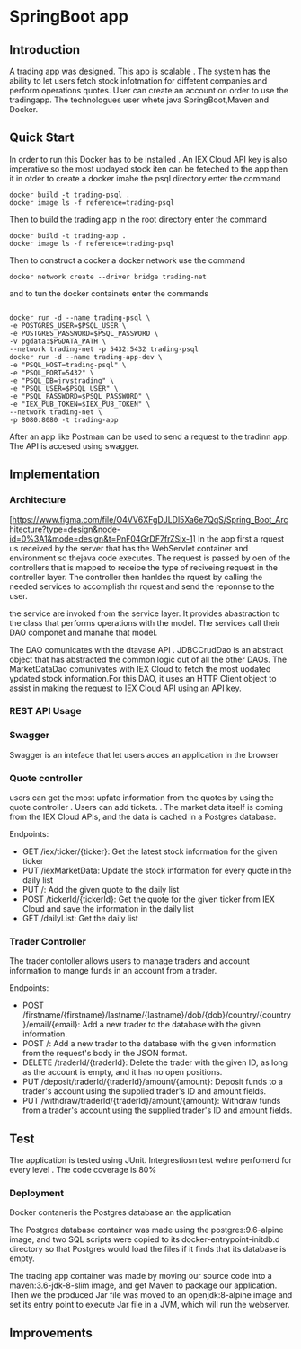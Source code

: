 # SpringBoot app

## Introduction
A trading app was designed. This app is scalable . The system has the ability to let users fetch stock infotmation for diffetent companies and perform operations quotes. User can create an account on order to use the tradingapp. The technologues user whete java SpringBoot,Maven and Docker.

## Quick Start
In order to run this Docker has to be installed . An IEX Cloud API key is also imperative  so the most updayed stock iten can be feteched to the app then it in otder to create a docker imahe the psql directory enter the command

```
docker build -t trading-psql .
docker image ls -f reference=trading-psql
```
Then to build the trading app in the root directory enter the command

```
docker build -t trading-app .
docker image ls -f reference=trading-psql
```

Then to construct a cocker a docker network use the command 

```
docker network create --driver bridge trading-net

```
and to tun the docker containets enter the commands

```

docker run -d --name trading-psql \
-e POSTGRES_USER=$PSQL_USER \
-e POSTGRES_PASSWORD=$PSQL_PASSWORD \
-v pgdata:$PGDATA_PATH \
--network trading-net -p 5432:5432 trading-psql
docker run -d --name trading-app-dev \
-e "PSQL_HOST=trading-psql" \
-e "PSQL_PORT=5432" \
-e "PSQL_DB=jrvstrading" \
-e "PSQL_USER=$PSQL_USER" \
-e "PSQL_PASSWORD=$PSQL_PASSWORD" \
-e "IEX_PUB_TOKEN=$IEX_PUB_TOKEN" \
--network trading-net \
-p 8080:8080 -t trading-app

```

After an app like Postman can be used to send a request to the tradinn app. The API is accesed using swagger.

## Implementation

### Architecture
[https://www.figma.com/file/O4VV6XFgDJLDl5Xa6e7QqS/Spring_Boot_Architecture?type=design&node-id=0%3A1&mode=design&t=PnF04GrDF7frZSix-1]
In the app first a rquest us received by the server that has the WebServlet container and environment so thejava code executes. The request is passed by oen of the controllers that is mapped to receipe the type of reciveing request in the controller layer. The controller then hanldes the rquest by calling the needed services to accomplish thr rquest and send the reponnse to the user.

the service are invoked from the service layer. It provides abastraction to the class that performs operations with the model. The services call their DAO componet and manahe that model.

The DAO comunicates with the dtavase API . JDBCCrudDao is an abstract object that has abstracted the common logic out of all the other DAOs. The MarketDataDao comunivates with  IEX Cloud to fetch the most uodated ypdated stock information.For this DAO, it uses an HTTP Client object to assist in making the request to IEX Cloud API using an API key.

### REST API Usage

### Swagger
Swagger is an inteface that let users acces an application in the browser 

### Quote controller
users can get the most upfate information from the quotes by using the quote controller . Users can add tickets. . The market data itself is coming from the IEX Cloud APIs, and the data is cached in a Postgres database.

Endpoints:
* GET /iex/ticker/{ticker}: Get the latest stock information for the given ticker
* PUT /iexMarketData: Update the stock information for every quote in the daily list
* PUT /: Add the given quote to the daily list
* POST /tickerId/{tickerId}: Get the quote for the given ticker from IEX Cloud and save the information in the daily list
* GET /dailyList: Get the daily list

### Trader Controller
The trader contoller allows users to manage traders and account information to mange funds in an account from a trader.

Endpoints:
* POST /firstname/{firstname}/lastname/{lastname}/dob/{dob}/country/{country}/email/{email}: Add a new trader to the database with the given information.
* POST /: Add a new trader to the database with the given information from the request's body in the JSON format.
* DELETE /traderId/{traderId}: Delete the trader with the given ID, as long as the account is empty, and it has no open positions.
* PUT /deposit/traderId/{traderId}/amount/{amount}: Deposit funds to a trader's account using the supplied trader's ID and amount fields.
* PUT /withdraw/traderId/{traderId}/amount/{amount}: Withdraw funds from a trader's account using the supplied trader's ID and amount fields.

## Test
The application is tested using JUnit. Integrestiosn test wehre perfomerd for every level . The code coverage is 80%

### Deployment 
Docker contaneris the Postgres database an the application

The Postgres database container was made using the postgres:9.6-alpine image, and two SQL scripts were copied to its docker-entrypoint-initdb.d directory so that Postgres would load the files if it finds that its database is empty.

The trading app container was made by moving our source code into a maven:3.6-jdk-8-slim image, and get Maven to package our application. Then we the produced Jar file was moved to an openjdk:8-alpine image and set its entry point to execute Jar file in a JVM, which will run the webserver.

## Improvements








